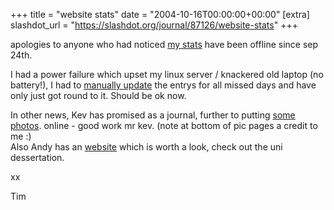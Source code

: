 +++
title = "website stats"
date = "2004-10-16T00:00:00+00:00"
[extra]
slashdot_url = "https://slashdot.org/journal/87126/website-stats"
+++

<p>apologies to anyone who had noticed <a href="http://timwise.dyndns.org/awstats/awstats.pl?config=timwise&amp;configdir=/etc/awstats">my stats</a> have been offline since sep 24th.</p>
<p>I had a power failure which upset my linux server / knackered old laptop (no battery!), I had to <a href="http://awstats.sourceforge.net/docs/awstats_faq.html#OLDLOG">manually update</a> the entrys for all missed days and have only just got round to it. Should be ok now.</p>
<p>In other news, Kev has promised as a journal, further to putting <a href="http://homepage.ntlworld.com/andy.brook55/kev/">some photos</a>. online - good work mr kev. (note at bottom of pic pages a credit to me<nobr> </nobr>:)<br>Also Andy has an <a href="http://homepage.ntlworld.com/andy.brook55/">website</a> which is worth a look, check out the uni dessertation.</p>
<p>xx</p>
<p>Tim</p>

